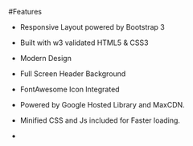 #Features

- Responsive Layout powered by Bootstrap 3
- Built with w3 validated HTML5 & CSS3
- Modern Design
- Full Screen Header Background
  
- FontAwesome Icon Integrated
- Powered by Google Hosted Library and MaxCDN. 
- Minified CSS and Js included for Faster loading. 
- 
